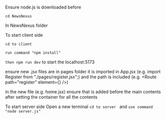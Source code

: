 Ensure node.js is downloaded before 

`cd NewsNexus`

In NewsNexus folder

To start client side

`cd to client`

`run command "npm install"`

`then npm run dev` to start the localhost:5173
      
ensure new .jsx files are in pages folder
it is imported in App.jsx (e.g. import Register from "./pages/register.jsx";)
and the path is included (e.g. <Route path="register" element={<Register />} />)

in the new file (e.g. home.jsx) ensure that <Navbar/> is added before the main contents 
after setting the container for all the contents 

To start server side
Open a new terminal 
`cd to server `
and `use command "node server.js"`
